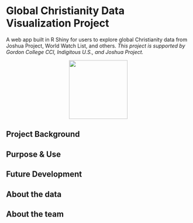 # Global Christianity Data Visualization Project
A web app built in R Shiny for users to explore global Christianity data from Joshua Project, World Watch List, and others.
*This project is supported by Gordon College CCI, Indigitous U.S., and Joshua Project.*

<p align="center">
   <img width="160px" src="[https://raw.githubusercontent.com/slutske22/leaflet-topography/HEAD/assets/topography-icon.png](https://github.com/GZ430/global-christianity-dataviz-jp/blob/14e18c5f646448cbf5d84a30d672dbf822317a27/visuals/Joshua%20Project%20Intro.png)">

## Project Background

## Purpose & Use

## Future Development

## About the data

## About the team
